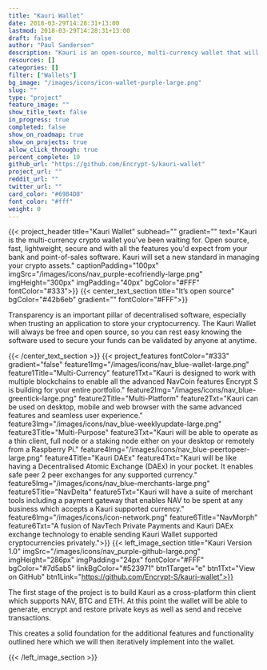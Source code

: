 ```yaml
---
title: "Kauri Wallet"
date: 2018-03-29T14:28:31+13:00
lastmod: 2018-03-29T14:28:31+13:00
draft: false
author: "Paul Sanderson"
description: "Kauri is an open-source, multi-currency wallet that will be the foundation for advanced features like merchant tools, atomic exchanges and many more great NavCoin features."
resources: []
categories: []
filter: ["Wallets"]
bg_image: "/images/icons/icon-wallet-purple-large.png"
slug: ""
type: "project"
feature_image: ""
show_title_text: false
in_progress: true
completed: false
show_on_roadmap: true
show_on_projects: true
allow_click_through: true
percent_complete: 10
github_url: "https://github.com/Encrypt-S/kauri-wallet"
project_url: ""
reddit_url: ""
twitter_url: ""
card_color: "#6984D8"
font_color: "#fff"
weight: 0
---
```

{{< project_header
    title="Kauri Wallet"
    subhead=""
    gradient=""
    text="Kauri is the multi-currency crypto wallet you've been waiting for. Open source, fast, lightweight, secure and with all the features you'd expect from your bank and point-of-sales software. Kauri will set a new standard in managing your crypto assets."
    captionPadding="100px"
    imgSrc="/images/icons/nav_purple-ecofriendly-large.png"
    imgHeight="300px"
    imgPadding="40px"
    bgColor="#FFF"
    fontColor="#333">}}
{{< center_text_section
    title="It’s open source"
    bgColor="#42b6eb"
    gradient=""
    fontColor="#FFF">}}
    <p>Transparency is an important pillar of decentralised software, especially when trusting an application to store your cryptocurrency. The Kauri Wallet will always be free and open source, so you can rest easy knowing the software used to secure your funds can be validated by anyone at anytime.</p>
{{< /center_text_section >}}
{{< project_features
    fontColor="#333"
    gradient="false"
    feature1Img="/images/icons/nav_blue-wallet-large.png"
    feature1Title="Multi-Currency"
    feature1Txt="Kauri is designed to work with multiple blockchains to enable all the advanced NavCoin features Encrypt S is building for your entire portfolio."
    feature2Img="/images/icons/nav_blue-greentick-large.png"
    feature2Title="Multi-Platform"
    feature2Txt="Kauri can be used on desktop, mobile and web browser with the same advanced features and seamless user experience."
    feature3Img="/images/icons/nav_blue-weeklyupdate-large.png"
    feature3Title="Multi-Purpose"
    feature3Txt="Kauri will be able to operate as a thin client, full node or a staking node either on your desktop or remotely from a Raspberry Pi."
    feature4Img="/images/icons/nav_blue-peertopeer-large.png"
    feature4Title="Kauri DAEx"
    feature4Txt="Kauri will be like having a Decentralised Atomic Exchange (DAEx) in your pocket. It enables safe peer 2 peer exchanges for any supported currency."
    feature5Img="/images/icons/nav_blue-merchants-large.png"
    feature5Title="NavDelta"
    feature5Txt="Kauri will have a suite of merchant tools including a payment gateway that enables NAV to be spent at any business which accepts a Kauri supported currency."
    feature6Img="/images/icons/icon-network.png"
    feature6Title="NavMorph"
    feature6Txt="A fusion of NavTech Private Payments and Kauri DAEx exchange technology to enable sending Kauri Wallet supported cryptocurrencies privately.">}}
    {{< left_image_section
        title="Kauri Version 1.0"
        imgSrc="/images/icons/nav_purple-github-large.png"
        imgHeight="286px"
        imgPadding="24px"
        fontColor="#FFF"
        bgColor="#7d5ab5"
        linkBgColor="#523971"
        btn1Target="e"
        btn1Txt="View on GitHub"
        btn1Link="https://github.com/Encrypt-S/kauri-wallet">}}
        <p>The first stage of the project is to build Kauri as a cross-platform thin client which supports NAV, BTC and ETH. At this point the wallet will be able to generate, encrypt and restore private keys as well as send and receive transactions.</p>
        <p>This creates a solid foundation for the additional features and functionality outlined here which we will then iteratively implement into the wallet.</p>
    {{< /left_image_section >}}
